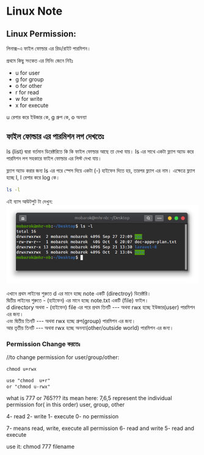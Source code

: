 # Linux  Note
## Linux Permission:
লিনাক্স-এ ফাইল ফোল্ডার এর রিড/রাইট পারমিশন।

প্রথমে কিছু সংকেত এর মিনিং জেনে নিইঃ

- u for user
- g for group
- o for other
- r for read
- w for write
- x for execute

u রেপার করে ইউজার কে, g গ্রুপ কে, o অনন্যা 
##  ফাইল ফোল্ডার এর  পারমিশন লগ দেখতেঃ 
ls (list) দ্বারা বর্তমান ডিরেক্টরিতে কি কি ফাইল ফোল্ডার আছে তা দেখা যায়। ls  এর সাথে একটা ফ্ল্যাগ অ্যাড করে পারমিশন লগ সহকারে ফাইল ফোল্ডার এর লিস্ট দেখা যায়।

ফ্ল্যাগ অ্যাড করার জন্য ls এর পরে স্পেস দিয়ে একটা (-) হাইফেন দিতে হয়, তারপর ফ্ল্যাগ এর নাম। এক্ষেত্রে ফ্ল্যাগ হচ্ছে l, l রেপার করে log কে। 
~~~ bash
ls -l
~~~ 


এই ব্যাস আউটপুট টা দেখুন:
![Image](ls-l.png)

এখানে প্রথম লাইনের শুরুতে d এর মানে হচ্ছে note একটি  (directroy) ডিরেক্টরি।  
দ্বিতীয় লাইনের শুরুতে - (হাইফেন) এর মানে হচ্ছে note.txt  একটি (file) ফাইল।  
d directory অথবা  -  (হাইফেন) file এর পরে  প্রথম তিনটি --- অথবা rwx হচ্ছে ইউজার(user) পারমিশন এর জন্য।  
এবং দ্বিতীয় তিনটি --- অথবা rwx হচ্ছে গ্রুপ(group) পারমিশন এর জন্য।  
আর তৃতীয় তিনটি --- অথবা rwx হচ্ছে অনন্যা(other/outside world)  পারমিশন এর জন্য।

### Permission Change করতেঃ 
//to change permission for user/group/other: 
~~~
chmod u+rwx
~~~
~~~
use "chmod  u+r"
or "chmod u-rwx"
~~~
what is 777 or 765???
its mean
here:
7,6,5 represent the individual permission for( in this order) 
user, group, other

4- read
2- write
1- execute
0- no permission

7- means read, write, execute all permission
6- read and write
5- read and execute

use it: chmod 777 filename



